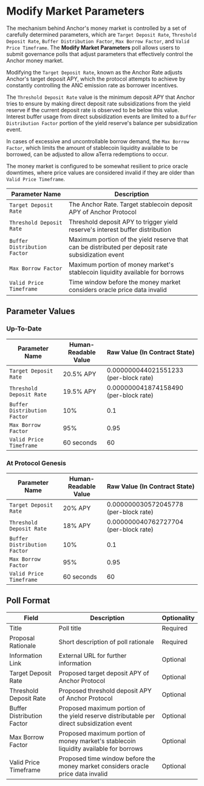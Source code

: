 # Modify Market Parameters

The mechanism behind Anchor's money market is controlled by a set of carefully determined parameters, which are `Target Deposit Rate`, `Threshold Deposit Rate`, `Buffer Distribution Factor`, `Max Borrow Factor`, and `Valid Price Timeframe`. The **Modify Market Parameters** poll allows users to submit governance polls that adjust parameters that effectively control the Anchor money market.

Modifying the `Target Deposit Rate`, known as the Anchor Rate adjusts Anchor's target deposit APY, which the protocol attempts to achieve by constantly controlling the ANC emission rate as borrower incentives.

The `Threshold Deposit Rate` value is the minimum deposit APY that Anchor tries to ensure by making direct deposit rate subsidizations from the yield reserve if the current deposit rate is observed to be below this value. Interest buffer usage from direct subsidization events are limited to a `Buffer Distribution Factor` portion of the yield reserve's balance per subsidization event.

In cases of excessive and uncontrollable borrow demand, the `Max Borrow Factor`, which limits the amount of stablecoin liquidity available to be borrowed, can be adjusted to allow aTerra redemptions to occur.

The money market is configured to be somewhat resilient to price oracle downtimes, where price values are considered invalid if they are older than `Valid Price Timeframe`.

| Parameter Name               | Description                                                                                       |
| ---------------------------- | ------------------------------------------------------------------------------------------------- |
| `Target Deposit Rate`        | The Anchor Rate. Target stablecoin deposit APY of Anchor Protocol                                 |
| `Threshold Deposit Rate`     | Threshold deposit APY to trigger yield reserve's interest buffer distribution                     |
| `Buffer Distribution Factor` | Maximum portion of the yield reserve that can be distributed per deposit rate subsidization event |
| `Max Borrow Factor`          | Maximum portion of money market's stablecoin liquidity available for borrows                      |
| `Valid Price Timeframe`      | Time window before the money market considers oracle price data invalid                           |

## Parameter Values

### Up-To-Date

| Parameter Name               | Human-Readable Value | Raw Value (In Contract State)         |
| ---------------------------- | -------------------- | ------------------------------------- |
| `Target Deposit Rate`        | 20.5% APY            | 0.000000044021551233 (per-block rate) |
| `Threshold Deposit Rate`     | 19.5% APY            | 0.000000041874158490 (per-block rate) |
| `Buffer Distribution Factor` | 10%                  | 0.1                                   |
| `Max Borrow Factor`          | 95%                  | 0.95                                  |
| `Valid Price Timeframe`      | 60 seconds           | 60                                    |

### At Protocol Genesis

| Parameter Name               | Human-Readable Value | Raw Value (In Contract State)         |
| ---------------------------- | -------------------- | ------------------------------------- |
| `Target Deposit Rate`        | 20% APY              | 0.000000030572045778 (per-block rate) |
| `Threshold Deposit Rate`     | 18% APY              | 0.000000040762727704 (per-block rate) |
| `Buffer Distribution Factor` | 10%                  | 0.1                                   |
| `Max Borrow Factor`          | 95%                  | 0.95                                  |
| `Valid Price Timeframe`      | 60 seconds           | 60                                    |

## Poll Format

| Field                      | Description                                                                                | Optionality |
| -------------------------- | ------------------------------------------------------------------------------------------ | ----------- |
| Title                      | Poll title                                                                                 | Required    |
| Proposal Rationale         | Short description of poll rationale                                                        | Required    |
| Information Link           | External URL for further information                                                       | Optional    |
| Target Deposit Rate        | Proposed target deposit APY of Anchor Protocol                                             | Optional    |
| Threshold Deposit Rate     | Proposed threshold deposit APY of Anchor Protocol                                          | Optional    |
| Buffer Distribution Factor | Proposed maximum portion of the yield reserve distributable per direct subsidization event | Optional    |
| Max Borrow Factor          | Proposed maximum portion of money market's stablecoin liquidity available for borrows      | Optional    |
| Valid Price Timeframe      | Proposed time window before the money market considers oracle price data invalid           | Optional    |
